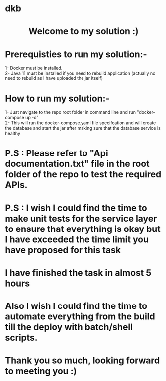 # dkb
# <div style="text-align:center">Welcome to my solution :)</div>
# Prerequisties to run my solution:-
 1- Docker must be installed.<br>
 2- Java 11 must be installed if you need to rebuild application (actually no need to rebuild as I have uploaded the jar itself)
#
# How to run my solution:-
 1- Just navigate to the repo root folder in command line and run "docker-compose up -d"<br>
 2- This will run the docker-compose.yaml file specifcation and will create the database and start the jar after making sure that the database service is healthy
#
# P.S : Please refer to "Api documentation.txt" file in the root folder of the repo to test the required APIs.
# P.S : I wish I could find the time to make unit tests for the service layer to ensure that everything is okay but I have exceeded the time limit you have proposed for this task
# I have finished the task in almost 5 hours
# Also I wish I could find the time to automate everything from the build till the deploy with batch/shell scripts.

# Thank you so much, looking forward to meeting you :)
